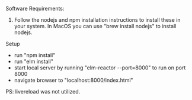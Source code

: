 Software Requirements:
  1. Follow the nodejs and npm installation instructions to install these in your system.  In MacOS you can use "brew
  install nodejs" to install nodejs.

Setup
- run "npm install"
- run "elm install"
- start local server by running "elm-reactor --port=8000" to run on port 8000
- navigate browser to "localhost:8000/index.html"

PS: livereload was not utilized.

